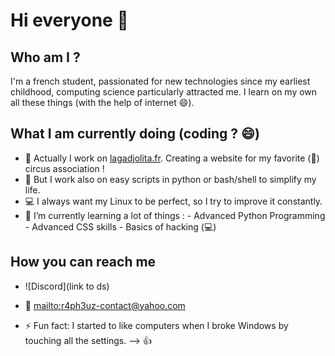 # Hi everyone 👋

<!-- It's nice to look at this code but look at the code of my other repositories instead 😀 -->

## Who am I ?
  I'm a french student, passionated for new technologies since my earliest childhood, computing science particularly attracted me.
I learn on my own all these things (with the help of internet :smile:).

## What I am currently doing (coding ? 😄)

- 🎪 Actually I work on [lagadjolita.fr](lagadjolita.fr). Creating a website for my favorite (💓) circus association !
- 🐍 But I work also on easy scripts in python or bash/shell to simplify my life.
- 💻 I always want my Linux to be perfect, so I try to improve it constantly.
- 🌱 I’m currently learning a lot of things : 
      - Advanced Python Programming
      - Advanced CSS skills 
      - Basics of hacking (💻)

## How you can reach me
- ![Discord](link to ds)
- 📧 [mailto:r4ph3uz-contact@yahoo.com](r4ph3uz-contact@yahoo.com)

- ⚡ Fun fact: I started to like computers when I broke Windows by touching all the settings.
--> :+1:
